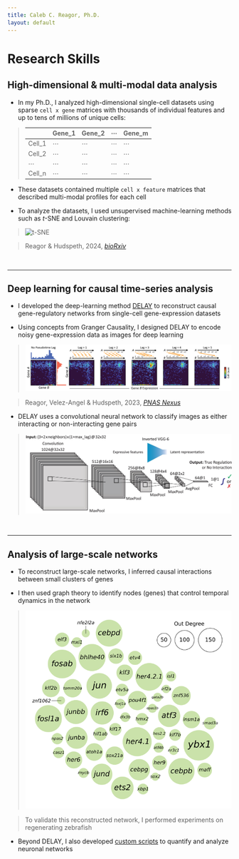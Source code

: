 ```yaml
---
title: Caleb C. Reagor, Ph.D.
layout: default
---
```



# Research Skills
## High-dimensional & multi-modal data analysis
- In my Ph.D., I analyzed high-dimensional single-cell datasets using sparse `cell x gene` matrices with thousands of individual features and up to tens of millions of unique cells:

> |          | Gene_1 | Gene_2 | ⋯   | Gene_m |
> |----------|--------|--------|-----|--------|
> | Cell_1   |   ⋯    |   ⋯    | ⋯   |   ⋯    |
> | Cell_2   |   ⋯    |   ⋯    | ⋯   |   ⋯    |
> | ⋯        |   ⋯    |   ⋯    | ⋯   |   ⋯    |
> | Cell_n   |   ⋯    |   ⋯    |  ⋯   |   ⋯    |

- These datasets contained multiple `cell x feature` matrices that described multi-modal profiles for each cell

- To analyze the datasets, I used unsupervised machine-learning methods such as *t*-SNE and Louvain clustering:

> <img src="images/tsne-neuromast-annotated.svg" alt="t-SNE" width="400">

> Reagor & Hudspeth, 2024, [*bioRxiv*](https://doi.org/10.1101/2024.10.15.618534)

<br>

---

## Deep learning for causal time-series analysis

- I developed the deep-learning method [DELAY](https://github.com/calebclayreagor/DELAY) to reconstruct causal gene-regulatory networks from single-cell gene-expression datasets

- Using concepts from Granger Causality, I designed DELAY to encode noisy gene-expression data as images for deep learning 

> ![DELAY](images/DELAY.png)

> Reagor, Velez-Angel & Hudspeth, 2023, [*PNAS Nexus*](https://doi.org/10.1093/pnasnexus/pgad113)

- DELAY uses a convolutional neural network to classify images as either interacting or non-interacting gene pairs

> <img src="images/DELAY-fig1b.jpeg" alt="DELAY CNN" width="800">

<br>

---

## Analysis of large-scale networks

- To reconstruct large-scale networks, I inferred causal interactions between small clusters of genes

- I then used graph theory to identify nodes (genes) that control temporal dynamics in the network

> <img src="images/grn-hubs-bubble-edited.svg" alt="Network hubs" width="600">

> To validate this reconstructed network, I performed experiments on regenerating zebrafish

- Beyond DELAY, I also developed [custom scripts](https://github.com/agnikdasgupta/Sema7A_regulates_neural_circuitry) to quantify and analyze neuronal networks

